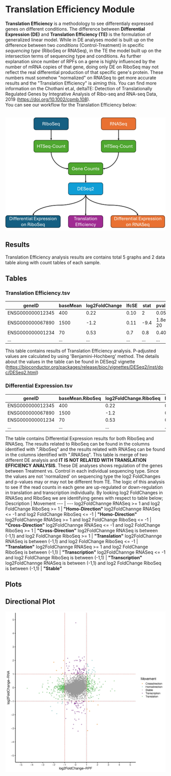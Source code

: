 # Translation Efficiency Module

**Translation Efficiency** is a methodology to see differentialy expressed genes on different conditions. The difference between **Differential Expression (DE)** and **Translation Efficiency (TE)** is the formulation of generalized linear model. While in DE analyses model is built up on the difference between two *conditions* (Control-Treatment) in specific *sequencing type* (RiboSeq or RNASeq), in the TE the model built up on the intersection terms of sequencing type and conditions. As further explanation since number of RPFs on a gene is highly influenced by the number of mRNA copies of that gene, doing only DE on RiboSeq may not reflect the real differential production of that specific gene's protein. These numbers must somehow "normalized" on RNASeq to get more accurate results and the "Translation Efficiency" is aiming this. You can find more information on the Chothani et.al, deltaTE: Detection of Translationally Regulated Genes by Integrative Analysis of Ribo-seq and RNA-seq Data, 2019 (https://doi.org/10.1002/cpmb.108). <br />
You can see our workflow for the Translation Efficiency below: <br />
<br />

![TE_Diagram](Visuals/TE_Diagram.jpg)

## Results

Translation Efficiency analysis results are contains total 5 graphs and 2 data table along with count tables of each sample.

## Tables

### Translation Efficiency.tsv

geneID | baseMean | log2FoldChange | lfcSE | stat | pvalue | padj
--- | --- | --- | --- | --- | --- | ---
ENSG000000012345 | 400 | 0.22 | 0.10 | 2 | 0.05 | 0.1
ENSG000000067890 | 1500 | -1.2 | 0.11 | -9.4 | 1.8e-20 | 3.01e-19
ENSG000000001234 | 70 | 0.53 | 0.7 | 0.8 | 0.401 | 1
... | ... | ... | ... | ... | ... | ... 

This table contains results of Translation Efficiency analysis. P-adjusted values are calculated by using 'Benjamini-Hochberg' method. The details about the values in the table can be found in DESeq2 vignette (https://bioconductor.org/packages/release/bioc/vignettes/DESeq2/inst/doc/DESeq2.html)

### Differential Expression.tsv

geneID | baseMean.RiboSeq | log2FoldChange.RiboSeq | lfcSE.RiboSeq | stat.RiboSeq | pvalue.RiboSeq | padj.RiboSeq | baseMean.RNASeq | log2FoldChange.RNASeq | lfcSE.RNASeq | stat.RNASeq | pvalue.RNASeq | padj.RNASeq | Movement
--- | --- | --- | --- | --- | --- | --- | --- | --- | --- | --- | --- | --- | --- 
ENSG000000012345 | 400 | 0.22 | 0.10 | 2 | 0.05 | 0.1 | 410 | -0.2 | 0.18 | -1.2 | 0.25 | 0.9 | Stable
ENSG000000067890 | 1500 | -1.2 | 0.11 | -9.4 | 1.8e-20 | 3.01e-19 | 8123 | 0.0005 | 0.2 | 0.07 | 0.9 | 0.99 | Translation
ENSG000000001234 | 70 | 0.53 | 0.7 | 0.8 | 0.401 | 1 | 77 | -1.2 | 0.8 | -1.5 | 0.16 | 1 | Transcription
... | ... | ... | ... | ... | ... | ... | ... | ... | ... | ... | ... | ... | ... 

The table contains Differential Expression results for both RiboSeq and RNASeq. The results related to RiboSeq can be found in the columns identified with ".RiboSeq" and the results related with RNASeq can be found in the columns identified with ".RNASeq". This table is merge of two different DE analysis and **IT IS NOT RELATED WITH TRANSLATION EFFICIENCY ANALYSIS**. These DE analyses shows regulation of the genes between Treatment vs. Control in each individual sequencing type. Since the values are not 'normalized' on sequencing type the log2 FoldChanges and p-values may or may not be different from TE. The logic of this analysis to see if the read counts in each gene are up-regulated or down-regulation in translation and transcription individually. By looking log2 FoldChanges in RNASeq and RiboSeq we are identifying genes with respect to table below;<br />
Description | Movement
--- | ---
log2FoldChannge RNASeq >= 1 and log2 FoldChange RiboSeq >= 1 | **"Homo-Direction"**
log2FoldChannge RNASeq <= -1 and log2 FoldChange RiboSeq <= -1 | **"Homo-Direction"**
log2FoldChannge RNASeq >= 1 and log2 FoldChange RiboSeq <= -1 | **"Cross-Direction"**
log2FoldChannge RNASeq <= -1 and log2 FoldChange RiboSeq >= 1 | **"Cross-Direction"**
log2FoldChannge RNASeq is between (-1,1) and log2 FoldChange RiboSeq >= 1 | **"Translation"**
log2FoldChannge RNASeq is between (-1,1) and log2 FoldChange RiboSeq <= -1 | **"Translation"**
log2FoldChannge RNASeq >= 1 and log2 FoldChange RiboSeq is between (-1,1) | **"Transcription"**
log2FoldChannge RNASeq <= -1 and log2 FoldChange RiboSeq is between (-1,1) | **"Transcription"**
log2FoldChannge RNASeq is between (-1,1) and log2 FoldChange RiboSeq is between (-1,1) | **"Stable"**

## Plots

## Directional Plot

![directional](/Visuals/DirectionalPlot.jpg)
